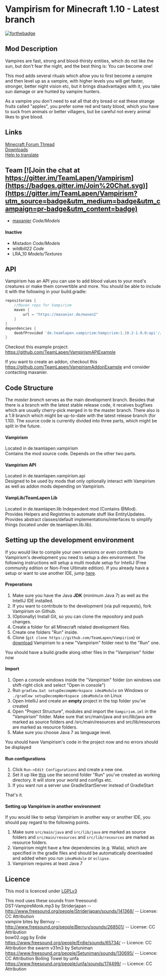 Vampirism for Minecraft 1.10 - Latest branch
============================================
[![forthebadge](http://forthebadge.com/images/badges/built-with-love.svg)](http://forthebadge.com)
## Mod Description

Vampires are fast, strong and blood-thirsty entities, which do not like the sun, but don't fear the night, and the best thing is: You can become one!

This mod adds several rituals which allow you to first become a vampire and then level up as a vampire, with higher levels you will get faster, stronger, better night vision etc, but it brings disadvantages with it, you take sun damage or are hunted by vampire hunters.

As a vampire you don't need to eat all that dry bread or eat these strange fruits called "apples", you prefer some red and tasty blood, which you have to suck from animals or better villagers, but be careful not every animal likes to give blood.

## Links
[Minecraft Forum Thread](http://www.minecraftforum.net/forums/mapping-and-modding/minecraft-mods/wip-mods/2364443-vampirism-become-a-vampire)  
[Downloads](http://minecraft.curseforge.com/mc-mods/233029-vampirism-become-a-vampire/files)  
[Help to translate](https://crowdin.com/project/vampirism)

## Team [![Join the chat at https://gitter.im/TeamLapen/Vampirism](https://badges.gitter.im/Join%20Chat.svg)](https://gitter.im/TeamLapen/Vampirism?utm_source=badge&utm_medium=badge&utm_campaign=pr-badge&utm_content=badge)  
- [maxanier](http://maxanier.de) _Code/Models_  

#### Inactive
- Mistadon _Code/Models_  
- wildbill22 _Code_  
- LRA_10 _Models/Textures_

## API
Vampirism has an API you can use to add blood values to your mod's creatures or make them convertible and more.
You should be able to include it with the following in your build.gradle:
```gradle
repositories {
    //Maven repo for Vampirism
    maven {
        url = "https://maxanier.de/maven2"
    }
}
dependencies {
    deobfProvided 'de.teamlapen.vampirism:Vampirism:1.10.2-1.0.0:api'//Adjust version
}
```
Checkout this example project: https://github.com/TeamLapen/VampirismAPIExample

If you want to create an addon, checkout this https://github.com/TeamLapen/VampirismAddonExample and consider contacting maxanier.

## Code Structure
The _master branch_ serves as the main development branch. Besides that there is a branch with the latest stable release code, it receives bugfixes which are usually cherry-pick merged in to the master branch.
There also is a 1.9 branch which might be up-to-date with the latest release branch (for 1.10).
The source code is currently divided into three parts, which might be split in the future.
#### Vampirism
Located in de.teamlapen.vampirism  
Contains the mod source code. Depends on the other two parts.  
#### Vampirism API
Located in de.teamlapen.vampirism.api  
Designed to be used by mods that only optionally interact with Vampirism as well as addon mods depending on Vampirism.  
#### VampLib/TeamLapen Lib
Located in de.teamlapen.lib
Independent mod (Contains @Mod).  
Provides Helpers and Registries to automate stuff like EntityUpdates.
Provides abstract classes/default implementations/interfaces to simplify things (located under de.teamlapen.lib.lib).  

## Setting up the development environment
If you would like to compile your own versions or even contribute to Vampirism's development you need to setup a dev environment.
The following instructions will setup a multi module setup for IntelliJ (Free community edition or Non-Free Ultimate edition). If you already have a setup or want to use another IDE, jump [here](#setting-up-vampirism-in-another-environment).

#### Preperations
1. Make sure you have the Java **JDK** (minimum Java 7) as well as the IntelliJ IDE installed.
2. If you want to contribute to the development (via pull requests), fork Vampirism on Github.
3. (Optionally) Install Git, so you can clone the repository and push changes.
4. Create a folder for all Minecraft related development files.
5. Create one folders "Run" inside.
7. Clone (`git clone https://github.com/TeamLapen/Vampirism`) or [download](https://github.com/TeamLapen/Vampirism/archive/master.zip) Vampirism to a new "Vampirism" folder next to the "Run" one.

You should have a build.gradle along other files in the "Vampirism" folder now

#### Import
1. Open a console windows inside the "Vampirism" folder (on windows use shift-right click and select "Open in console")
2. Run `gradlew.bat setupDecompWorkspace ideaModule` on Windows or `./gradlew setupDecompWorkspace ideaModule` on Linux
4. Open IntelliJ and create an **empty** project in the top folder you've created
5. Open "Project Structure", modules and import the `Vampirism.iml` in the "Vampirism" folder. Make sure that src/main/java and src/lib/java are marked as source folders and /src/main/resources and src/lib/resources are marked as resource folders.
6. Make sure you choose Java 7 as language level.

You should have Vampirism's code in the project now and no errors should be displayed
#### Run configurations
1. Click `Run->Edit Configurations` and create a new one.
2. Set it up like [this](http://picload.org/image/wpoaicg/run_config.png) use the second folder "Run" you've created as working directory. It will store your world and configs etc.
3. If you want run a server use GradleStartServer instead of GradleStart

That's it.

#### Setting up Vampirism in another environment
If you would like to setup Vampirism in another way or another IDE, you should pay regard to the following points.
1. Make sure `src/main/java` and `src/lib/java` are marked as source folders and `src/main/resources` and `src/lib/resources` are marked as resource folders.
2. Vampirism might have a few dependencies (e.g. Waila), which are specified in the gradle files and should be automatically downloaded and added when you run `ideaModule` or `eclipse`.
3. Vampirism requires at least Java 7


## Licence
This mod is licenced under [LGPLv3](https://raw.githubusercontent.com/TeamLapen/Vampirism/master/LICENCE)

This mod uses these sounds from freesound:  
DST-VampireMonk.mp3 by Striderjapan -- http://www.freesound.org/people/Striderjapan/sounds/141368/ -- License: CC Attribution  
vampire bites by Bernuy -- http://www.freesound.org/people/Bernuy/sounds/268501/ -- License: CC Attribution  
bow02.ogg by Erdie https://www.freesound.org/people/Erdie/sounds/65734/ -- Licence: CC Attribution
the swarm v31m3 by Setuniman https://www.freesound.org/people/Setuniman/sounds/130695/ -- Licence: CC Attribution
Boiling Towel by unfa https://www.freesound.org/people/unfa/sounds/174499/ -- Licence: CC Attribution
